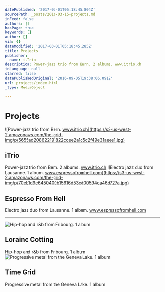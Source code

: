 ```yaml
---
datePublished: '2017-03-01T05:18:45.804Z'
sourcePath: _posts/2016-03-15-projects.md
inFeed: false
authors: []
hasPage: true
keywords: []
author: []
via: {}
dateModified: '2017-03-01T05:18:45.285Z'
title: Projects
publisher:
  name: i.Trio
description: Power-jazz trio from Bern. 2 albums. www.itrio.ch
inLanguage: null
starred: false
datePublishedOriginal: '2016-09-05T19:38:06.091Z'
url: projects/index.html
_type: MediaObject

---
```

# Projects
![Power-jazz trio from Bern. www.itrio.ch](https://s3-us-west-2.amazonaws.com/the-grid-img/p/5655ad208622191822ccee2a1d5c2f49e31aeee1.jpg)

## iTrio

Power-jazz trio from Bern. 2 albums. www.itrio.ch
![Electro jazz duo from Lausanne. 1 album. www.espressofromhell.com](https://s3-us-west-2.amazonaws.com/the-grid-img/p/70eb1d9e6450400b15616d53cd00594ca46d727a.jpg)

## Espresso From Hell

Electro jazz duo from Lausanne. 1 album. www.espressofromhell.com

---

![Hip-hop and r&b from Fribourg. 1 album](https://s3-us-west-2.amazonaws.com/the-grid-img/p/88cd31a420e0f604aec5fca96846b8cfccf1a491.jpg)

## Loraine Cotting

Hip-hop and r&b from Fribourg. 1 album
![Progressive metal from the Geneva Lake. 1 album](https://s3-us-west-2.amazonaws.com/the-grid-img/p/9fa301523bffb51746a00f5285d0b95149971559.jpg)

## Time Grid

Progressive metal from the Geneva Lake. 1 album
